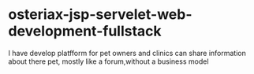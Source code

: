 # osteriax-jsp-servelet-web-development-fullstack
I have develop platfform for pet owners and clinics can share information about there pet, mostly like a forum,without a business model
